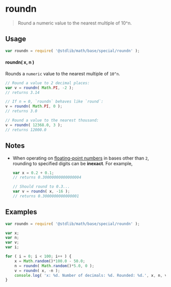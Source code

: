 roundn
===

> Round a numeric value to the nearest multiple of 10^n.

<!-- <usage> -->
## Usage

``` javascript
var roundn = require( '@stdlib/math/base/special/roundn' );
```

#### roundn( x, n )

Rounds a `numeric` value to the nearest multiple of `10^n`.

``` javascript
// Round a value to 2 decimal places:
var v = roundn( Math.PI, -2 );
// returns 3.14

// If n = 0, `roundn` behaves like `round`:
v = roundn( Math.PI, 0 );
// returns 3.0

// Round a value to the nearest thousand:
v = roundn( 12368.0, 3 );
// returns 12000.0
```

<!-- </usage> -->

<!-- <notes> -->
## Notes

* When operating on [floating-point numbers][ieee754] in bases other than `2`, rounding to specified digits can be __inexact__. For example,

    ``` javascript
    var x = 0.2 + 0.1;
    // returns 0.30000000000000004

    // Should round to 0.3...
    var v = roundn( x, -16 );
    // returns 0.3000000000000001
    ```

<!-- </notes> -->

<!-- <examples> -->
## Examples

``` javascript
var roundn = require( '@stdlib/math/base/special/roundn' );

var x;
var n;
var v;
var i;

for ( i = 0; i < 100; i++ ) {
    x = Math.random()*100.0 - 50.0;
    n = roundn( Math.random()*5.0, 0 );
    v = roundn( x, -n );
    console.log( 'x: %d. Number of decimals: %d. Rounded: %d.', x, n, v );
}
```

<!-- </examples> -->

<!-- <links> -->
[ieee754]: https://en.wikipedia.org/wiki/IEEE_754-1985
<!-- </links> -->
